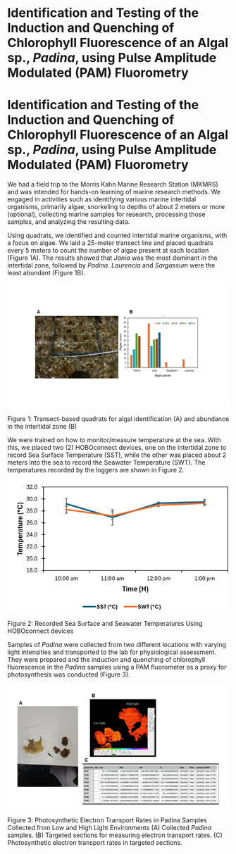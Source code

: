 # **Identification and Testing of the Induction and Quenching of Chlorophyll Fluorescence of an Algal sp., *Padina*,  using Pulse Amplitude Modulated (PAM) Fluorometry**

# **Identification and Testing of the Induction and Quenching of Chlorophyll Fluorescence of an Algal sp., *Padina*,  using Pulse Amplitude Modulated (PAM) Fluorometry**

We had a field trip to the Morris Kahn Marine Research Station (MKMRS) and was intended for hands-on learning of marine research methods. We engaged in activities such as identifying various marine intertidal organisms, primarily algae, snorkeling to depths of about 2 meters or more (optional), collecting marine samples for research, processing those samples, and analyzing the resulting data.

Using quadrats, we identified and counted intertidal marine organisms, with a focus on algae. We laid a 25-meter transect line and placed quadrats every 5 meters to count the number of algae present at each location (Figure 1A). The results showed that *Jania* was the most dominant in the intertidal zone, followed by *Padina*. *Laurencia* and *Sargassum* were the least abundant (Figure 1B).

![alt text](<Algae count_padina jania sargassum laurencia.png>)

Figure 1: Transect-based quadrats for algal identification (A) and abundance in the intertidal zone (B)

We were trained on how to monitor/measure temperature at the sea. With this, we placed two (2) HOBOconnect devices, one  on the intertidal zone to record Sea Surface Temperature (SST), while the other was placed about 2 meters into the sea to record the Seawater Temperature (SWT). The temperatures recorded by the loggers are shown in Figure 2.

![alt text](<Temperature at the site.png>)

Figure 2: Recorded Sea Surface and Seawater Temperatures Using HOBOconnect devices

Samples of *Padina* were collected from two different locations with varying light intensities and transported to the lab for physiological assessment. They were prepared and the induction and quenching of chlorophyll fluorescence in the *Padina* samples using a PAM fluorometer as a proxy for photosynthesis was conducted (Figure 3).

![alt text](<ETR in padina.png>)

Figure 3: Photosynthetic Electron Transport Rates in Padina Samples Collected from Low and High Light Environments
(A) Collected *Padina* samples.
(B) Targeted sections for measuring electron transport rates.
(C) Photosynthetic electron transport rates in targeted sections.


